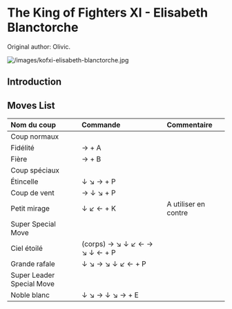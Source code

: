 # The King of Fighters XI - Elisabeth Blanctorche

Original author: Olivic.

![](/images/kofxi-elisabeth-blanctorche.jpg "/images/kofxi-elisabeth-blanctorche.jpg")

## Introduction

## Moves List

| Nom du coup               | Commande                      | Commentaire          |
|:--------------------------|:------------------------------|:---------------------|
| Coup normaux              |                               |                      |
| Fidélité                  | → + A                         |                      |
| Fière                     | → + B                         |                      |
| Coup spéciaux             |                               |                      |
| Étincelle                 | ↓ ↘ → + P                     |                      |
| Coup de vent              | → ↓ ↘ + P                     |                      |
| Petit mirage              | ↓ ↙ ← + K                     | A utiliser en contre |
| Super Special Move        |                               |                      |
| Ciel étoilé               | (corps) → ↘ ↓ ↙ ← → ↘ ↓ ← + P |                      |
| Grande rafale             | ↓ ↘ → ↘ ↓ ↙ ← + P             |                      |
| Super Leader Special Move |                               |                      |
| Noble blanc               | ↓ ↘ → ↓ ↘ → + E               |                      |
